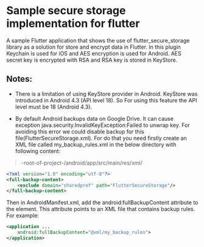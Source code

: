 # Sample secure storage implementation for flutter

A sample Flutter application that shows the use of flutter_secure_storage library as a solution for store and encrypt data in Flutter. In this plugin Keychain is used for iOS and AES encryption is used for Android. AES secret key is encrypted with RSA and RSA key is stored in KeyStore.


## Notes:

 - There is a limitation of using KeyStore provider in Android. KeyStore was introduced in Android 4.3 (API level 18). So For using this feature the API level must be 18 (Android 4.3).
 
 - By default Android backups data on Google Drive. It can cause exception java.security.InvalidKeyException:Failed to unwrap key. For avoiding this error we could disable backup for this file(FlutterSecureStorage.xml). For do that you need firstly create an XML file called my_backup_rules.xml in the below directory with following content:

>-root-of-project-/android/app/src/main/res/xml/

```xml
<?xml version="1.0" encoding="utf-8"?>
<full-backup-content>
    <exclude domain="sharedpref" path="FlutterSecureStorage"/>
</full-backup-content>
```


Then in AndroidManifest.xml, add the android:fullBackupContent attribute to the <application> element. This attribute points to an XML file that contains backup rules. For example:

```xml
<application ...
    android:fullBackupContent="@xml/my_backup_rules">
</application>
```
